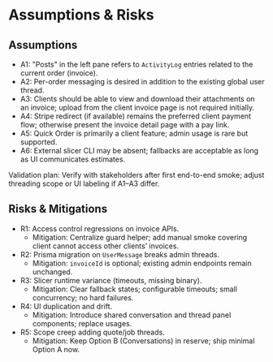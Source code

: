 # Assumptions & Risks

## Assumptions
- A1: "Posts" in the left pane refers to `ActivityLog` entries related to the current order (invoice).
- A2: Per-order messaging is desired in addition to the existing global user thread.
- A3: Clients should be able to view and download their attachments on an invoice; upload from the client invoice page is not required initially.
- A4: Stripe redirect (if available) remains the preferred client payment flow; otherwise present the invoice detail page with a pay link.
- A5: Quick Order is primarily a client feature; admin usage is rare but supported.
- A6: External slicer CLI may be absent; fallbacks are acceptable as long as UI communicates estimates.

Validation plan: Verify with stakeholders after first end-to-end smoke; adjust threading scope or UI labeling if A1–A3 differ.

## Risks & Mitigations
- R1: Access control regressions on invoice APIs.
  - Mitigation: Centralize guard helper; add manual smoke covering client cannot access other clients’ invoices.
- R2: Prisma migration on `UserMessage` breaks admin threads.
  - Mitigation: `invoiceId` is optional; existing admin endpoints remain unchanged.
- R3: Slicer runtime variance (timeouts, missing binary).
  - Mitigation: Clear fallback states; configurable timeouts; small concurrency; no hard failures.
- R4: UI duplication and drift.
  - Mitigation: Introduce shared conversation and thread panel components; replace usages.
- R5: Scope creep adding quote/job threads.
  - Mitigation: Keep Option B (Conversations) in reserve; ship minimal Option A now.
